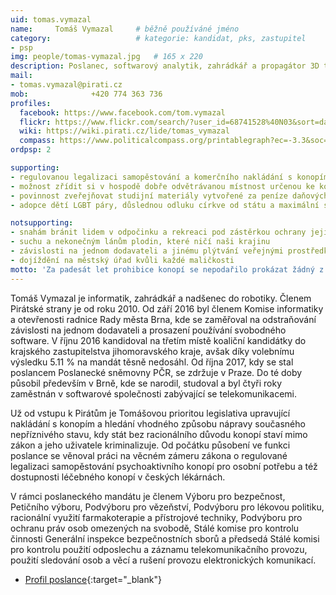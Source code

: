 ```yaml
---
uid: tomas.vymazal
name:     Tomáš Vymazal  	# běžně používáné jméno
category:                 	# kategorie: kandidat, pks, zastupitel
- psp
img: people/tomas-vymazal.jpg   # 165 x 220
description: Poslanec, softwarový analytik, zahrádkář a propagátor 3D tisku          	# kratký popis, max 160 znaků
mail:
- tomas.vymazal@pirati.cz
mob:			  +420 774 363 736
profiles:
  facebook: https://www.facebook.com/tom.vymazal
  flickr: https://www.flickr.com/search/?user_id=68741528%40N03&sort=date-taken-desc&view_all=1&text=tom%C3%A1%C5%A1%20vymazal
  wiki: https://wiki.pirati.cz/lide/tomas_vymazal
  compass: https://www.politicalcompass.org/printablegraph?ec=-3.3&soc=-7.4
ordpsp: 2

supporting:
- regulovanou legalizaci samopěstování a komerčního nakládání s konopím pro dospělé občany ČR
- možnost zřídit si v hospodě dobře odvětrávanou místnost určenou ke kouření
- povinnost zveřejňovat studijní materiály vytvořené za peníze daňových poplatníků
- adopce dětí LGBT páry, důslednou odluku církve od státu a maximální svobodu slova

notsupporting:
- snahám bránit lidem v odpočinku a rekreaci pod zástěrkou ochrany jejich zdraví
- suchu a nekonečným lánům plodin, které ničí naši krajinu
- závislosti na jednom dodavateli a jinému plýtvání veřejnými prostředky
- dojíždění na městský úřad kvůli každé maličkosti
motto: 'Za padesát let prohibice konopí se nepodařilo prokázat žádný z argumentů, které k jejímu zavedení vedly. Od začátku za ní stálo jen pokrytectví a osobní zájem zainteresovaných podnikavých jedinců. Chci to napravit, chci regulovanou legalizaci pěstování a komerčního nakládání s konopím.'
---
```


Tomáš Vymazal je informatik, zahrádkář a nadšenec do robotiky. Členem Pirátské strany je od roku 2010. Od září 2016 byl členem Komise informatiky a otevřenosti radnice Rady města Brna, kde se zaměřoval na odstraňování závislosti na jednom dodavateli a prosazení používání svobodného software. V říjnu 2016 kandidoval na třetím místě koaliční kandidátky do krajského zastupitelstva jihomoravského kraje, avšak díky volebnímu výsledku 5.11 % na mandát těsně nedosáhl. Od října 2017, kdy se stal poslancem Poslanecké sněmovny PČR, se zdržuje v Praze. Do té doby působil především v Brně, kde se narodil, studoval a byl čtyři roky zaměstnán v softwarové společnosti zabývající se telekomunikacemi.

Už od vstupu k Pirátům je Tomášovou prioritou legislativa upravující nakládání s konopím a hledání vhodného způsobu nápravy současného nepříznivého stavu, kdy stát bez racionálního důvodu konopí staví mimo zákon a jeho uživatele kriminalizuje. Od počátku působení ve funkci poslance se věnoval práci na věcném zámeru zákona o regulované legalizaci samopěstování psychoaktivního konopí pro osobní potřebu a též dostupnosti léčebného konopí v českých lékárnách.

V rámci poslaneckého mandátu je členem Výboru pro bezpečnost, Petičního výboru, Podvýboru pro vězeňství, Podvýboru pro lékovou politiku, racionální využití farmakoterapie a přístrojové techniky, Podvýboru pro ochranu práv osob omezených na svobodě, Stálé komise pro kontrolu činnosti Generální inspekce bezpečnostních sborů a předsedá Stálé komisi pro kontrolu použití odposlechu a záznamu telekomunikačního provozu, použití sledování osob a věcí a rušení provozu elektronických komunikací.

* [Profil poslance](
https://www.pirati.cz/lide/tomas-vymazal/){:target="_blank"}
